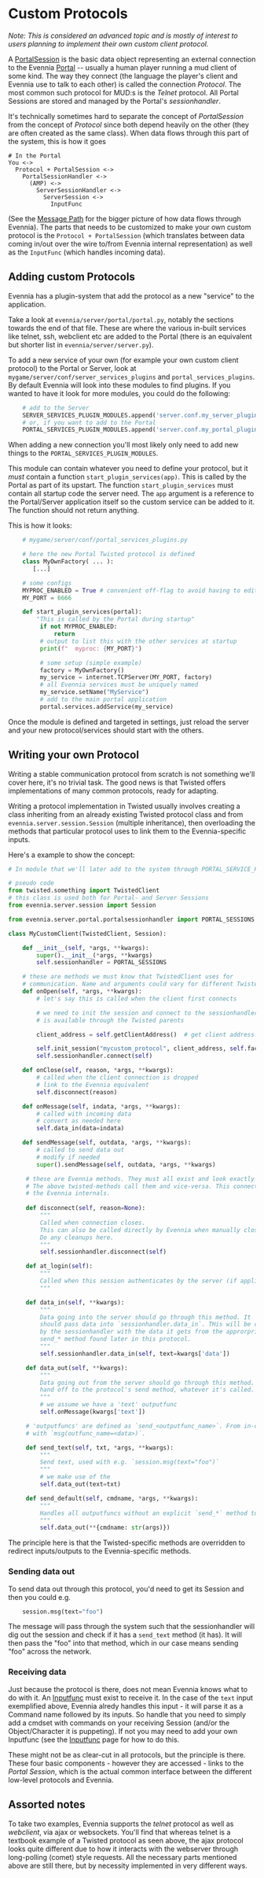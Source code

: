 # Custom Protocols


*Note: This is considered an advanced topic and is mostly of interest to users planning to implement
their own custom client protocol.*


A [PortalSession](./Sessions#Portal-and-Server-Sessions) is the basic data object representing an
external
connection to the Evennia [Portal](./Portal-And-Server) -- usually a human player running a mud client
of some kind.  The way they connect (the language the player's client and Evennia use to talk to
each other) is called the connection *Protocol*. The most common such protocol for MUD:s is the
*Telnet* protocol. All Portal Sessions are stored and managed by the Portal's *sessionhandler*.

It's technically sometimes hard to separate the concept of *PortalSession* from the concept of
*Protocol* since both depend heavily on the other (they are often created as the same class). When
data flows through this part of the system, this is how it goes

```
# In the Portal
You <->
  Protocol + PortalSession <->
    PortalSessionHandler <->
      (AMP) <->
        ServerSessionHandler <->
          ServerSession <->
            InputFunc
```

(See the [Message Path](./Messagepath) for the bigger picture of how data flows through Evennia). The
parts that needs to be customized to make your own custom protocol is the `Protocol + PortalSession`
(which translates between data coming in/out over the wire to/from Evennia internal representation)
as well as the `InputFunc` (which handles incoming data).

## Adding custom Protocols

Evennia has a plugin-system that add the protocol as a new "service" to the application.

Take a look at `evennia/server/portal/portal.py`, notably the sections towards the end of that file.
These are where the various in-built services like telnet, ssh, webclient etc are added to the
Portal (there is an equivalent but shorter list in `evennia/server/server.py`).

To add a new service of your own (for example your own custom client protocol) to the Portal or
Server, look at  `mygame/server/conf/server_services_plugins` and `portal_services_plugins`. By
default Evennia will look into these modules to find plugins. If you wanted to have it look for more
modules, you could do the following:

```python
    # add to the Server
    SERVER_SERVICES_PLUGIN_MODULES.append('server.conf.my_server_plugins')
    # or, if you want to add to the Portal
    PORTAL_SERVICES_PLUGIN_MODULES.append('server.conf.my_portal_plugins')
```

When adding a new connection you'll most likely only need to add new things to the
`PORTAL_SERVICES_PLUGIN_MODULES`.

This module can contain whatever you need to define your protocol, but it *must* contain a function
`start_plugin_services(app)`. This is called by the Portal as part of its upstart. The function
`start_plugin_services` must contain all startup code the server need.  The `app` argument is a
reference to the Portal/Server application itself so the custom service can be added to it. The
function should not return anything.

This is how it looks:

```python
    # mygame/server/conf/portal_services_plugins.py

    # here the new Portal Twisted protocol is defined
    class MyOwnFactory( ... ):
       [...]

    # some configs
    MYPROC_ENABLED = True # convenient off-flag to avoid having to edit settings all the time
    MY_PORT = 6666

    def start_plugin_services(portal):
        "This is called by the Portal during startup"
         if not MYPROC_ENABLED:
             return
         # output to list this with the other services at startup
         print(f"  myproc: {MY_PORT}")

         # some setup (simple example)
         factory = MyOwnFactory()
         my_service = internet.TCPServer(MY_PORT, factory)
         # all Evennia services must be uniquely named
         my_service.setName("MyService")
         # add to the main portal application
         portal.services.addService(my_service)
```

Once the module is defined and targeted in settings, just reload the server and your new
protocol/services should start with the others.

## Writing your own Protocol

Writing a stable communication protocol from scratch is not something we'll cover here, it's no
trivial task. The good news is that Twisted offers implementations of many common protocols, ready
for adapting.

Writing a protocol implementation in Twisted usually involves creating a class inheriting from an
already existing Twisted protocol class and from `evennia.server.session.Session` (multiple
inheritance), then overloading the methods that particular protocol uses to link them to the
Evennia-specific inputs.

Here's a example to show the concept:

```python
# In module that we'll later add to the system through PORTAL_SERVICE_PLUGIN_MODULES

# pseudo code
from twisted.something import TwistedClient
# this class is used both for Portal- and Server Sessions
from evennia.server.session import Session

from evennia.server.portal.portalsessionhandler import PORTAL_SESSIONS

class MyCustomClient(TwistedClient, Session):

    def __init__(self, *args, **kwargs):
        super().__init__(*args, **kwargs)
        self.sessionhandler = PORTAL_SESSIONS

    # these are methods we must know that TwistedClient uses for
    # communication. Name and arguments could vary for different Twisted protocols
    def onOpen(self, *args, **kwargs):
        # let's say this is called when the client first connects

        # we need to init the session and connect to the sessionhandler. The .factory
        # is available through the Twisted parents

        client_address = self.getClientAddress()  # get client address somehow

        self.init_session("mycustom_protocol", client_address, self.factory.sessionhandler)
        self.sessionhandler.connect(self)

    def onClose(self, reason, *args, **kwargs):
        # called when the client connection is dropped
        # link to the Evennia equivalent
        self.disconnect(reason)

    def onMessage(self, indata, *args, **kwargs):
        # called with incoming data
        # convert as needed here
        self.data_in(data=indata)

    def sendMessage(self, outdata, *args, **kwargs):
        # called to send data out
        # modify if needed
        super().sendMessage(self, outdata, *args, **kwargs)

     # these are Evennia methods. They must all exist and look exactly like this
     # The above twisted-methods call them and vice-versa. This connects the protocol
     # the Evennia internals.
     
     def disconnect(self, reason=None):
         """
         Called when connection closes.
         This can also be called directly by Evennia when manually closing the connection.
         Do any cleanups here.
         """
         self.sessionhandler.disconnect(self)

     def at_login(self):
         """
         Called when this session authenticates by the server (if applicable)
         """

     def data_in(self, **kwargs):
         """
         Data going into the server should go through this method. It
         should pass data into `sessionhandler.data_in`. THis will be called
         by the sessionhandler with the data it gets from the approrpriate
         send_* method found later in this protocol.
         """
         self.sessionhandler.data_in(self, text=kwargs['data'])

     def data_out(self, **kwargs):
         """
         Data going out from the server should go through this method. It should
         hand off to the protocol's send method, whatever it's called.
         """
         # we assume we have a 'text' outputfunc
         self.onMessage(kwargs['text'])

     # 'outputfuncs' are defined as `send_<outputfunc_name>`. From in-code, they are called
     # with `msg(outfunc_name=<data>)`.

     def send_text(self, txt, *args, **kwargs):
         """
         Send text, used with e.g. `session.msg(text="foo")`
         """
         # we make use of the
         self.data_out(text=txt)

     def send_default(self, cmdname, *args, **kwargs):
         """
         Handles all outputfuncs without an explicit `send_*` method to handle them.
         """
         self.data_out(**{cmdname: str(args)})

```
The principle here is that the Twisted-specific methods are overridden to redirect inputs/outputs to
the Evennia-specific methods.

### Sending data out

To send data out through this protocol, you'd need to get its Session and then you could e.g.

```python
    session.msg(text="foo")
```

The message will pass through the system such that the sessionhandler will dig out the session and
check if it has a `send_text` method (it has). It will then pass the "foo" into that method, which
in our case means sending "foo" across the network.

### Receiving data

Just because the protocol is there, does not mean Evennia knows what to do with it. An
[Inputfunc](./Inputfuncs) must exist to receive it. In the case of the `text` input exemplified above,
Evennia alredy handles this input - it will parse it as a Command name followed by its inputs. So
handle that you need to simply add a cmdset with commands on your receiving Session (and/or the
Object/Character it is puppeting). If not you may need to add your own Inputfunc (see the
[Inputfunc](./Inputfuncs) page for how to do this.

These might not be as clear-cut in all protocols, but the principle is there. These four basic
components - however they are accessed - links to the *Portal Session*, which is the actual common
interface between the different low-level protocols and Evennia.

## Assorted notes

To take two examples, Evennia supports the *telnet* protocol as well as *webclient*, via ajax or
websockets. You'll find that whereas telnet is a textbook example of a Twisted protocol as seen
above, the ajax protocol looks quite different due to how it interacts with the
webserver through long-polling (comet) style requests. All the necessary parts
mentioned above are still there, but by necessity implemented in very different
ways.
